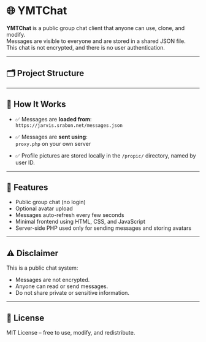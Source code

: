 # 🌐 YMTChat

**YMTChat** is a public group chat client that anyone can use, clone, and modify.  
Messages are visible to everyone and are stored in a shared JSON file.  
This chat is not encrypted, and there is no user authentication.

---

## 🗂️ Project Structure


---

## 🔧 How It Works

- ✅ Messages are **loaded from**:  
  `https://jarvis.srabon.net/messages.json`

- ✅ Messages are **sent using**:  
  `proxy.php` on your own server

- ✅ Profile pictures are stored locally in the `/propic/` directory, named by user ID.

---

## 🚀 Features

- Public group chat (no login)
- Optional avatar upload
- Messages auto-refresh every few seconds
- Minimal frontend using HTML, CSS, and JavaScript
- Server-side PHP used only for sending messages and storing avatars

---

## ⚠️ Disclaimer

This is a public chat system:
- Messages are not encrypted.
- Anyone can read or send messages.
- Do not share private or sensitive information.

---

## 🪪 License

MIT License – free to use, modify, and redistribute.
